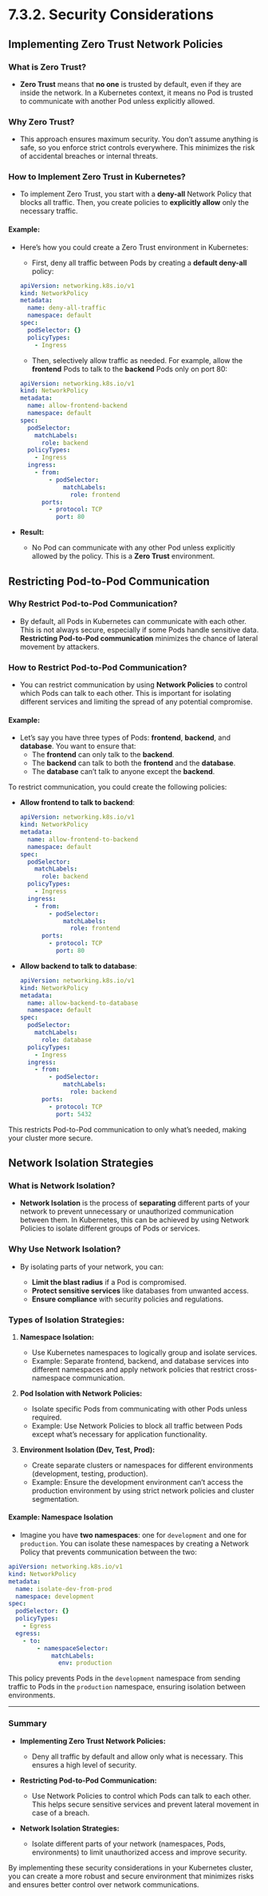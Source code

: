 # **7.3.2. Security Considerations**

## **Implementing Zero Trust Network Policies**

### **What is Zero Trust?**

- **Zero Trust** means that **no one** is trusted by default, even if they are inside the network. In a Kubernetes context, it means no Pod is trusted to communicate with another Pod unless explicitly allowed.

### **Why Zero Trust?**

- This approach ensures maximum security. You don’t assume anything is safe, so you enforce strict controls everywhere. This minimizes the risk of accidental breaches or internal threats.

### **How to Implement Zero Trust in Kubernetes?**

- To implement Zero Trust, you start with a **deny-all** Network Policy that blocks all traffic. Then, you create policies to **explicitly allow** only the necessary traffic.

#### **Example:**

- Here’s how you could create a Zero Trust environment in Kubernetes:

  - First, deny all traffic between Pods by creating a **default deny-all** policy:

  ```yaml
  apiVersion: networking.k8s.io/v1
  kind: NetworkPolicy
  metadata:
    name: deny-all-traffic
    namespace: default
  spec:
    podSelector: {}
    policyTypes:
      - Ingress
  ```

  - Then, selectively allow traffic as needed. For example, allow the **frontend** Pods to talk to the **backend** Pods only on port 80:

  ```yaml
  apiVersion: networking.k8s.io/v1
  kind: NetworkPolicy
  metadata:
    name: allow-frontend-backend
    namespace: default
  spec:
    podSelector:
      matchLabels:
        role: backend
    policyTypes:
      - Ingress
    ingress:
      - from:
          - podSelector:
              matchLabels:
                role: frontend
        ports:
          - protocol: TCP
            port: 80
  ```

- **Result:**
  - No Pod can communicate with any other Pod unless explicitly allowed by the policy. This is a **Zero Trust** environment.

## **Restricting Pod-to-Pod Communication**

### **Why Restrict Pod-to-Pod Communication?**

- By default, all Pods in Kubernetes can communicate with each other. This is not always secure, especially if some Pods handle sensitive data. **Restricting Pod-to-Pod communication** minimizes the chance of lateral movement by attackers.

### **How to Restrict Pod-to-Pod Communication?**

- You can restrict communication by using **Network Policies** to control which Pods can talk to each other. This is important for isolating different services and limiting the spread of any potential compromise.

#### **Example:**

- Let’s say you have three types of Pods: **frontend**, **backend**, and **database**. You want to ensure that:
  - The **frontend** can only talk to the **backend**.
  - The **backend** can talk to both the **frontend** and the **database**.
  - The **database** can’t talk to anyone except the **backend**.

To restrict communication, you could create the following policies:

- **Allow frontend to talk to backend**:

  ```yaml
  apiVersion: networking.k8s.io/v1
  kind: NetworkPolicy
  metadata:
    name: allow-frontend-to-backend
    namespace: default
  spec:
    podSelector:
      matchLabels:
        role: backend
    policyTypes:
      - Ingress
    ingress:
      - from:
          - podSelector:
              matchLabels:
                role: frontend
        ports:
          - protocol: TCP
            port: 80
  ```

- **Allow backend to talk to database**:
  ```yaml
  apiVersion: networking.k8s.io/v1
  kind: NetworkPolicy
  metadata:
    name: allow-backend-to-database
    namespace: default
  spec:
    podSelector:
      matchLabels:
        role: database
    policyTypes:
      - Ingress
    ingress:
      - from:
          - podSelector:
              matchLabels:
                role: backend
        ports:
          - protocol: TCP
            port: 5432
  ```

This restricts Pod-to-Pod communication to only what’s needed, making your cluster more secure.

## **Network Isolation Strategies**

### **What is Network Isolation?**

- **Network Isolation** is the process of **separating** different parts of your network to prevent unnecessary or unauthorized communication between them. In Kubernetes, this can be achieved by using Network Policies to isolate different groups of Pods or services.

### **Why Use Network Isolation?**

- By isolating parts of your network, you can:

  - **Limit the blast radius** if a Pod is compromised.
  - **Protect sensitive services** like databases from unwanted access.
  - **Ensure compliance** with security policies and regulations.

### **Types of Isolation Strategies:**

1. **Namespace Isolation:**

   - Use Kubernetes namespaces to logically group and isolate services.
   - Example: Separate frontend, backend, and database services into different namespaces and apply network policies that restrict cross-namespace communication.

2. **Pod Isolation with Network Policies:**

   - Isolate specific Pods from communicating with other Pods unless required.
   - Example: Use Network Policies to block all traffic between Pods except what’s necessary for application functionality.

3. **Environment Isolation (Dev, Test, Prod):**
   - Create separate clusters or namespaces for different environments (development, testing, production).
   - Example: Ensure the development environment can’t access the production environment by using strict network policies and cluster segmentation.

#### **Example: Namespace Isolation**

- Imagine you have **two namespaces**: one for `development` and one for `production`. You can isolate these namespaces by creating a Network Policy that prevents communication between the two:

```yaml
apiVersion: networking.k8s.io/v1
kind: NetworkPolicy
metadata:
  name: isolate-dev-from-prod
  namespace: development
spec:
  podSelector: {}
  policyTypes:
    - Egress
  egress:
    - to:
        - namespaceSelector:
            matchLabels:
              env: production
```

This policy prevents Pods in the `development` namespace from sending traffic to Pods in the `production` namespace, ensuring isolation between environments.

---

### **Summary**

- **Implementing Zero Trust Network Policies:**

  - Deny all traffic by default and allow only what is necessary. This ensures a high level of security.

- **Restricting Pod-to-Pod Communication:**

  - Use Network Policies to control which Pods can talk to each other. This helps secure sensitive services and prevent lateral movement in case of a breach.

- **Network Isolation Strategies:**
  - Isolate different parts of your network (namespaces, Pods, environments) to limit unauthorized access and improve security.

By implementing these security considerations in your Kubernetes cluster, you can create a more robust and secure environment that minimizes risks and ensures better control over network communications.
